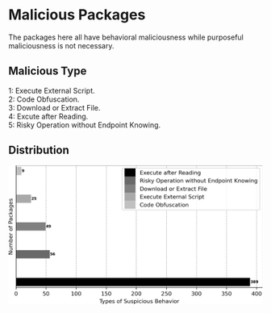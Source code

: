 # Malicious Packages
The packages here all have behavioral maliciousness while purposeful maliciousness is not necessary.
## Malicious Type
1: Execute External Script.   
2: Code Obfuscation.   
3: Download or Extract File.   
4: Excute after Reading.  
5: Risky Operation without Endpoint Knowing. 
## Distribution
![](./fig_sus_type.jpg)